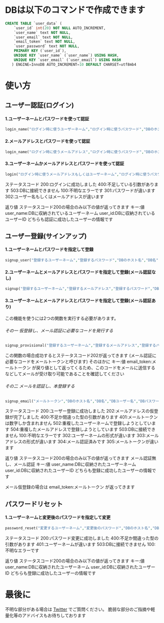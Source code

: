 # DBは以下のコマンドで作成できます

```sql
CREATE TABLE `user_data` (
    `user_id` int(20) NOT NULL AUTO_INCREMENT,
    `user_name` text NOT NULL,
    `user_email` text NOT NULL,
    `email_token` text NOT NULL,
    `user_password` text NOT NULL,
    PRIMARY KEY (`user_id`),
    UNIQUE KEY `user_name` (`user_name`) USING HASH,
    UNIQUE KEY `user_email` (`user_email`) USING HASH
   ) ENGINE=InnoDB AUTO_INCREMENT=10 DEFAULT CHARSET=utf8mb4
```
# 使い方

## ユーザー認証(ログイン)

#### 1.ユーザーネームとパスワードを使って認証
```php
login_name("ログイン時に使うユーザーネーム","ログイン時に使うパスワード","DBのホスト名","DB名","DBユーザー名","DBパスワード","DBのテーブル")
```

#### 2.メールアドレスとパスワードを使って認証
```php
login_name("ログイン時に使うメールアドレス","ログイン時に使うパスワード","DBのホスト名","DB名","DBユーザー名","DBパスワード","DBのテーブル")
```

#### 3.ユーザーネームかメールアドレスとパスワードを使って認証
```php
login("ログイン時に使うメールアドレスもしくはユーザーネーム","ログイン時に使うパスワード","DBのホスト名","DB名","DBユーザー名","DBパスワード","DBのテーブル")
```

ステータスコード
200:ログインに成功しました
400:不足している引数があります
503:DBに接続できません
100:不明なエラーです
301:パスワードが違います
302:ユーザー名もしくはメールアドレスが違います

返り値
ステータスコード200の場合のみ以下の値が返ってきます
キー:値
user_name:DBに収納されているユーザーネーム
user_id:DBに収納されているユーザーID
どちらも認証に成功したユーザーの情報です

## ユーザー登録(サインアップ)

#### 1.ユーザーネームとパスワードを指定して登録
```php
signup_user("登録するユーザーネーム","登録するパスワード","DBのホスト名","DB名","DBユーザー名","DBパスワード","DBのテーブル")
```

#### 2.ユーザーネームとメールアドレスとパスワードを指定して登録(メール認証なし)
```php
signup("登録するユーザーネーム","登録するメールアドレス","登録するパスワード","DBのホスト名","DB名","DBユーザー名","DBパスワード","DBのテーブル")
```

#### 3.ユーザーネームとメールアドレスとパスワードを指定して登録(メール認証あり)
この機能を使うには2つの関数を実行する必要があります。
###### その一 仮登録し、メール認証に必要なコードを発行する
```php
signup_provisional("登録するユーザーネーム","登録するメールアドレス","登録するパスワード","DBのホスト名","DB名","DBユーザー名","DBパスワード","DBのテーブル")
```
この関数の場合成功するとステータスコード202が返ってきます
(メール認証に必要なコードをメールトークンと呼びます)
そのほかに
キー:値
email_token:メールトークン
が戻り値として返ってくるため、このコードをメールに送信するなどしてメールが受け取り可能であることを確認してください
###### その二 メールを認証し、本登録する
```php
signup_email("メールトークン","DBのホスト名","DB名","DBユーザー名","DBパスワード","DBのテーブル")
```

ステータスコード
200:ユーザー登録に成功しました
202:メールアドレスの仮登録が完了しました
400:不足か間違った型の引数があります
401:メールトークンは数字しか含まれません
502:重複したユーザーネームで登録しようとしています
504:重複したメールアドレスで登録しようとしています
503:DBに接続できません
100:不明なエラーです
302:ユーザーネームの形式が違います
303:メールアドレスの形式が違います
304:メール認証済みです
305:メールトークンが違います

返り値
ステータスコード200の場合のみ以下の値が返ってきます
メール認証無し、メール認証
キー:値
user_name:DBに収納されたユーザーネーム
user_id:DBに収納されたユーザーID
どちらも登録に成功したユーザーの情報です

メール仮登録の場合は
email_token:メールトークン
が返ってきます

## パスワードリセット

#### 1.ユーザーネームと変更後のパスワードを指定して変更
```php
password_reset("変更するユーザーネーム","変更後のパスワード","DBのホスト名","DB名","DBユーザー名","DBパスワード","DBのテーブル")
```

ステータスコード
200:パスワード変更に成功しました
400:不足か間違った型の引数があります
401:ユーザーネームが違います
503:DBに接続できません
100:不明なエラーです


返り値
ステータスコード200の場合のみ以下の値が返ってきます
キー:値
user_name:DBに収納されたユーザーネーム
user_id:DBに収納されたユーザーID
どちらも登録に成功したユーザーの情報です


# 最後に

不明な部分がある場合は [Twitter](https://twitter.com/moons14_) でご質問ください。
脆弱な部分のご指摘や軽量化等のアドバイスもお待ちしております
